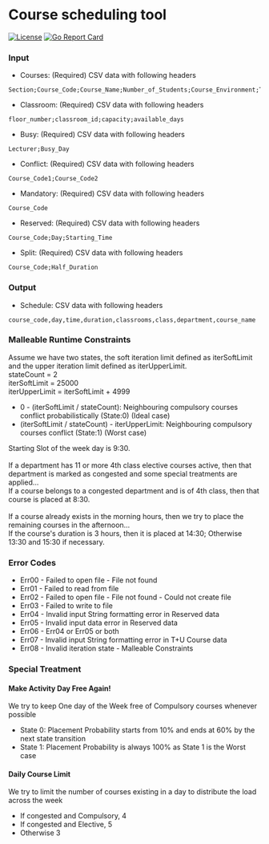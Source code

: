 # Course scheduling tool

[![License](https://img.shields.io/github/license/rhyrak/go-schedule)](LICENSE)
[![Go Report Card](https://goreportcard.com/badge/github.com/rhyrak/go-schedule)](https://goreportcard.com/report/github.com/rhyrak/go-schedule)

### Input

- Courses: (Required) CSV data with following headers

```
Section;Course_Code;Course_Name;Number_of_Students;Course_Environment;T+U;AKTS;Class;Depertmant;Lecturer;Department
```

- Classroom: (Required) CSV data with following headers
```
floor_number;classroom_id;capacity;available_days
```

- Busy: (Required) CSV data with following headers
```
Lecturer;Busy_Day
```

- Conflict: (Required) CSV data with following headers
```
Course_Code1;Course_Code2
```

- Mandatory: (Required) CSV data with following headers
```
Course_Code
```

- Reserved: (Required) CSV data with following headers
```
Course_Code;Day;Starting_Time
```

- Split: (Required) CSV data with following headers
```
Course_Code;Half_Duration
```

### Output

- Schedule: CSV data with following headers
```
course_code,day,time,duration,classrooms,class,department,course_name
```

### Malleable Runtime Constraints

Assume we have two states, the soft iteration limit defined as iterSoftLimit and the upper iteration limit defined as iterUpperLimit. </br>
stateCount = 2 </br>
iterSoftLimit = 25000 </br>
iterUpperLimit = iterSoftLimit + 4999 </br>

* 0 - (iterSoftLimit / stateCount): Neighbouring compulsory courses conflict probabilistically          (State:0) (Ideal case)   
* (iterSoftLimit / stateCount) - iterUpperLimit: Neighbouring compulsory courses conflict                          (State:1) (Worst case)

Starting Slot of the week day is 9:30. </br> </br>
If a department has 11 or more 4th class elective courses active, then that department is marked as congested and some special treatments are applied... </br>
If a course belongs to a congested department and is of 4th class, then that course is placed at 8:30. </br> </br>
If a course already exists in the morning hours, then we try to place the remaining courses in the afternoon... </br>
If the course's duration is 3 hours, then it is placed at 14:30; Otherwise 13:30 and 15:30 if necessary.

### Error Codes

* Err00 - Failed to open file - File not found
* Err01 - Failed to read from file
* Err02 - Failed to open file - File not found - Could not create file
* Err03 - Failed to write to file
* Err04 - Invalid input String formatting error in Reserved data
* Err05 - Invalid input data error in Reserved data
* Err06 - Err04 or Err05 or both
* Err07 - Invalid input String formatting error in T+U Course data
* Err08 - Invalid iteration state - Malleable Constraints

### Special Treatment

#### Make Activity Day Free Again!
We try to keep One day of the Week free of Compulsory courses whenever possible

* State 0: Placement Probability starts from 10% and ends at 60% by the next state transition
* State 1: Placement Probability is always 100% as State 1 is the Worst case

#### Daily Course Limit
We try to limit the number of courses existing in a day to distribute the load across the week

* If congested and Compulsory, 4
* If congested and Elective, 5
* Otherwise 3